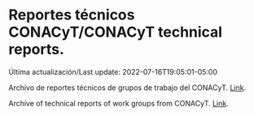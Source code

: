 # Reportes técnicos CONACyT/CONACyT technical reports.

Última actualización/Last update: 2022-07-16T19:05:01-05:00

Archivo de reportes técnicos de grupos de trabajo del CONACyT. [Link](https://salud.conacyt.mx/coronavirus/investigacion/productos/).

Archive of technical reports of work groups from CONACyT. [Link](https://salud.conacyt.mx/coronavirus/investigacion/productos/).
